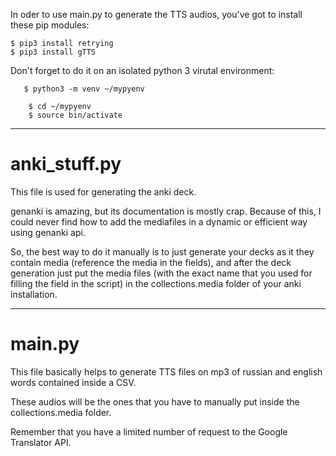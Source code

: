 In oder to use main.py to generate the TTS audios, you've got to install these pip modules:

```
$ pip3 install retrying
$ pip3 install gTTS
```

Don't forget to do it on an isolated python 3 virutal environment:

```
   $ python3 -m venv ~/mypyenv
```

```
    $ cd ~/mypyenv
    $ source bin/activate
```

------

# anki_stuff.py

This file is used for generating the anki deck.

genanki is amazing, but its documentation is mostly crap. Because of this, I could never find
how to add the mediafiles in a dynamic or efficient way using genanki api.

So, the best way to do it manually is to just generate your decks as it they contain media
(reference the media in the fields), and after the deck generation just put the media files
(with the exact name that you used for filling the field in the script) in the collections.media folder
of your anki installation.

---------------------
# main.py

This file basically helps to generate TTS files on mp3 of russian and english words
contained inside a CSV.

These audios will be the ones that you have to manually put inside the collections.media
folder.

Remember that you have a limited number of request to the Google Translator API.
